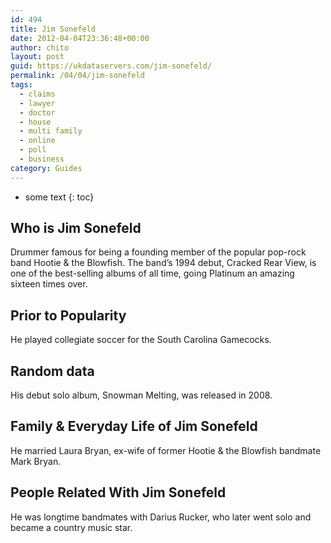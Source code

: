 ```yaml
---
id: 494
title: Jim Sonefeld
date: 2012-04-04T23:36:48+00:00
author: chito
layout: post
guid: https://ukdataservers.com/jim-sonefeld/
permalink: /04/04/jim-sonefeld
tags:
  - claims
  - lawyer
  - doctor
  - house
  - multi family
  - online
  - poll
  - business
category: Guides
---
```


* some text
{: toc}


## Who is  Jim Sonefeld
                  
                  
                  
Drummer famous for being a founding member of the popular pop-rock band Hootie & the Blowfish. The band&#8217;s 1994 debut, Cracked Rear View, is one of the best-selling albums of all time, going Platinum an amazing sixteen times over.
                  
                
                
                
## Prior to Popularity 
                  
                  
                  
He played collegiate soccer for the South Carolina Gamecocks.
                  
                
                
                
## Random data 
                  
                  
                  
His debut solo album, Snowman Melting, was released in 2008.
                  
                
                
                
## Family & Everyday Life of Jim Sonefeld
                  
                  
                  
He married Laura Bryan, ex-wife of former Hootie & the Blowfish bandmate Mark Bryan.
                  
                
                
                
## People Related With  Jim Sonefeld
                  
                  
                  
He was longtime bandmates with Darius Rucker, who later went solo and became a country music star.
                  
                
              
            
          
          
          
    
    
  
